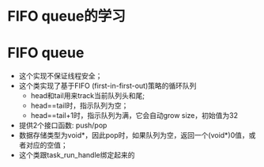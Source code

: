 # FIFO queue的学习

FIFO queue
=====
- 这个实现不保证线程安全；
- 这个类实现了基于FIFO (first-in-first-out)策略的循环队列
  - head和tail用来track当前队列头和尾;
  - head==tail时，指示队列为空；
  - head==tail+1时，指示队列为满，它会自动grow size，初始值为32
- 提供2个接口函数: push/pop
- 数据存储类型为void*，因此pop时，如果队列为空，返回一个(void*)0值，或者对应的空值；
- 这个类跟task_run_handle绑定起来的
